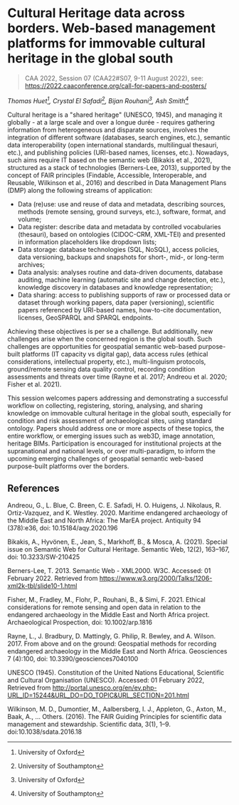 # Cultural Heritage data across borders. Web-based management platforms for immovable cultural heritage in the global south
> CAA 2022, Session 07 (CAA22#S07, 9-11 August 2022), see: https://2022.caaconference.org/call-for-papers-and-posters/  
  
*Thomas Huet[^1], Crystal El Safadi[^2], Bijan Rouhani[^1], Ash Smith[^2]*  
  
Cultural heritage is a "shared heritage" (UNESCO, 1945), and managing it globally - at a large scale and over a longue durée - requires gathering information from heterogeneous and disparate sources, involves the integration of different software (databases, search engines, etc.), semantic data interoperability (open international standards, multilingual thesauri, etc.), and publishing policies (URI-based names, licenses, etc.). Nowadays, such aims require IT based on the semantic web (Bikakis et al., 2021), structured as a stack of technologies (Berners-Lee, 2013), supported by the concept of FAIR principles (Findable, Accessible, Interoperable, and Reusable, Wilkinson et al., 2016) and described in Data Management Plans (DMP) along the following streams of application:  

* Data (re)use: use and reuse of data and metadata, describing sources, methods (remote sensing, ground surveys, etc.), software, format, and volume;
* Data register: describe data and metadata by controlled vocabularies (thesauri), based on ontologies (CIDOC-CRM, XML-TEI) and presented in information placeholders like dropdown lists;
* Data storage: database technologies (SQL, NoSQL), access policies, data versioning, backups and snapshots for short-, mid-, or long-term archives;
* Data analysis: analyses routine and data-driven documents, database auditing, machine learning (automatic site and change detection, etc.), knowledge discovery in databases and knowledge representation;
* Data sharing: access to publishing supports of raw or processed data or dataset through working papers, data paper (versioning), scientific papers referenced by URI-based names, how-to-cite documentation, licenses, GeoSPARQL and SPARQL endpoints.  

Achieving these objectives is per se a challenge. But additionally, new challenges arise when the concerned region is the global south. Such challenges are opportunities for geospatial semantic web-based purpose-built platforms (IT capacity vs digital gap), data access rules (ethical considerations, intellectual property, etc.), multi-linguism protocols, ground/remote sensing data quality control, recording condition assessments and threats over time (Rayne et al. 2017; Andreou et al. 2020; Fisher et al. 2021).  
  
This session welcomes papers addressing and demonstrating a successful workflow on collecting, registering, storing, analysing, and sharing knowledge on immovable cultural heritage in the global south, especially for condition and risk assessment of archaeological sites, using standard ontology. Papers should address one or more aspects of these topics, the entire workflow, or emerging issues such as web3D, image annotation, heritage BIMs. Participation is encouraged for institutional projects at the supranational and national levels, or over multi-paradigm, to inform the upcoming emerging challenges of geospatial semantic web-based purpose-built platforms over the borders.  
  
[^1]: University of Oxford  
[^2]: University of Southampton  

## References

Andreou, G., L. Blue, C. Breen, C. E. Safadi, H. O. Huigens, J. Nikolaus, R. Ortiz-Vazquez, and K. Westley. 2020. Maritime endangered archaeology of the Middle East and North Africa: The MarEA project. Antiquity 94 (378):e36, doi: 10.15184/aqy.2020.196

Bikakis, A., Hyvönen, E., Jean, S., Markhoff, B., & Mosca, A. (2021). Special issue on Semantic Web for Cultural Heritage. Semantic Web, 12(2), 163–167, doi: 10.3233/SW-210425

Berners-Lee, T. 2013. Semantic Web - XML2000. W3C. Accessed: 01 February 2022. Retrieved from https://www.w3.org/2000/Talks/1206-xml2k-tbl/slide10-1.html

Fisher, M., Fradley, M., Flohr, P., Rouhani, B., & Simi, F. 2021. Ethical considerations for remote sensing and open data in relation to the endangered archaeology in the Middle East and North Africa project. Archaeological Prospection, doi: 10.1002/arp.1816

Rayne, L., J. Bradbury, D. Mattingly, G. Philip, R. Bewley, and A. Wilson. 2017. From above and on the ground: Geospatial methods for recording endangered archaeology in the Middle East and North Africa. Geosciences 7 (4):100, doi: 10.3390/geosciences7040100

UNESCO (1945). Constitution of the United Nations Educational, Scientific and Cultural Organisation (UNESCO). Accessed: 01 February 2022, Retrieved from http://portal.unesco.org/en/ev.php-URL_ID=15244&URL_DO=DO_TOPIC&URL_SECTION=201.html

Wilkinson, M. D., Dumontier, M., Aalbersberg, I. J., Appleton, G., Axton, M., Baak, A., … Others. (2016). The FAIR Guiding Principles for scientific data management and stewardship. Scientific data, 3(1), 1–9. doi:10.1038/sdata.2016.18